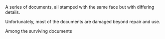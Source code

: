 A series of documents, all stamped with the same face but with differing details.

Unfortunately, most of the documents are damaged beyond repair and use.

Among the surviving documents 